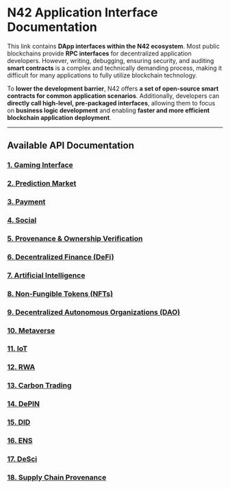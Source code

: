 # **N42 Application Interface Documentation**  

This link contains **DApp interfaces within the N42 ecosystem**. Most public blockchains provide **RPC interfaces** for decentralized application developers. However, writing, debugging, ensuring security, and auditing **smart contracts** is a complex and technically demanding process, making it difficult for many applications to fully utilize blockchain technology.  

To **lower the development barrier**, N42 offers **a set of open-source smart contracts for common application scenarios**. Additionally, developers can **directly call high-level, pre-packaged interfaces**, allowing them to focus on **business logic development** and enabling **faster and more efficient blockchain application deployment**.  

---

## **Available API Documentation**
### **[1. Gaming Interface](https://github.com/n42blockchain/Documentation/blob/main/gamefi.md)**
### **[2. Prediction Market](https://github.com/n42blockchain/Documentation/blob/main/Decentralized%20Prediction%20Market.md)**
### **[3. Payment](https://github.com/n42blockchain/Documentation/blob/main/payment.md)**
### **[4. Social](https://github.com/n42blockchain/Documentation/blob/main/social.md)**
### **[5. Provenance & Ownership Verification](https://github.com/n42blockchain/Documentation/blob/main/Provenance%20and%20Ownership%20Verification.md)**
### **[6. Decentralized Finance (DeFi)](https://github.com/n42blockchain/Documentation/blob/main/defi.md)**
### **[7. Artificial Intelligence](https://github.com/n42blockchain/Documentation/blob/main/AI.md)**
### **[8. Non-Fungible Tokens (NFTs)](https://github.com/n42blockchain/Documentation/blob/main/nft.md)**
### **[9. Decentralized Autonomous Organizations (DAO)](https://github.com/n42blockchain/Documentation/blob/main/dao.md)**  
### **[10. Metaverse](https://github.com/n42blockchain/Documentation/blob/main/metaverse.md)**  
### **[11. IoT](https://github.com/n42blockchain/Documentation/blob/main/iot.md)**  
### **[12. RWA](https://github.com/n42blockchain/Documentation/blob/main/rwa.md)**  
### **[13. Carbon Trading](https://github.com/n42blockchain/Documentation/blob/main/carbontrading.md)**  
### **[14. DePIN](https://github.com/n42blockchain/Documentation/blob/main/depin.md)**  
### **[15. DID](https://github.com/n42blockchain/Documentation/blob/main/did.md)**  
### **[16. ENS](https://github.com/n42blockchain/Documentation/blob/main/ens.md)**  
### **[17. DeSci](https://github.com/n42blockchain/Documentation/blob/main/desci.md)**  
### **[18. Supply Chain Provenance](https://github.com/n42blockchain/Documentation/blob/main/scp.md)**  


